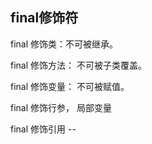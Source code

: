 ##  final修饰符

final 修饰类：不可被继承。

final 修饰方法： 不可被子类覆盖。 

final 修饰变量： 不可被赋值。

final 修饰行参， 局部变量

final 修饰引用 -- 